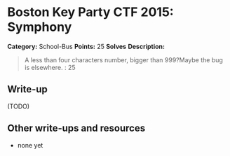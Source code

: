 # Boston Key Party CTF 2015: Symphony

**Category:** School-Bus
**Points:** 25
**Solves** 
**Description:**

> A less than four characters number, bigger than 999?Maybe the bug is elsewhere. : 25

## Write-up

(TODO)

## Other write-ups and resources

* none yet